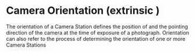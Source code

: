 # Camera Orientation (extrinsic )

The orientation of a Camera Station defines the position of and the pointing direction of the camera at the time of exposure of a photograph. Orientation can also refer to the process of determining the orientation of one or more Camera Stations

[](https://www.photomodeler.com/downloads/OnlineHelp/index.html#!orientation.htm)
